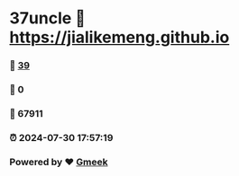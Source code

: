 # 37uncle :link: https://jialikemeng.github.io 
### :page_facing_up: [39](https://jialikemeng.github.io/tag.html) 
### :speech_balloon: 0 
### :hibiscus: 67911 
### :alarm_clock: 2024-07-30 17:57:19 
### Powered by :heart: [Gmeek](https://github.com/Meekdai/Gmeek)
